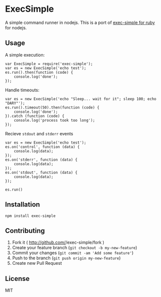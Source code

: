 # ExecSimple

A simple command runner in nodejs. This is a port of [exec-simple for ruby](https://github.com/arlimus/exec-simple) for nodejs.

## Usage

A simple execution:

    var ExecSimple = require('exec-simple');
    var es = new ExecSimple('echo test');
    es.run().then(function (code) {
        console.log('done');
    });

Handle timeouts:

    var es = new ExecSimple('echo "Sleep... wait for it"; sleep 100; echo "DARY"');
    es.run().timeout(50).then(function (code) {
        console.log('done');
    }).catch (function (code) {
        console.log('process took too long');
    });

Recieve `stdout` and `stderr` events

    var es = new ExecSimple('echo test');
    es.on('control', function (data) {
        console.log(data);
    });
    es.on('stderr', function (data) {
        console.log(data);
    });
    es.on('stdout', function (data) {
        console.log(data);
    });

    es.run()


## Installation

    npm install exec-simple

## Contributing

1. Fork it ( http://github.com/<my-github-username>/exec-simple/fork )
2. Create your feature branch (`git checkout -b my-new-feature`)
3. Commit your changes (`git commit -am 'Add some feature'`)
4. Push to the branch (`git push origin my-new-feature`)
5. Create new Pull Request

## License

MIT